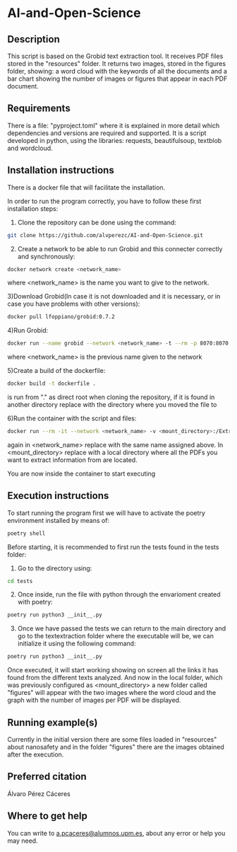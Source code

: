 # AI-and-Open-Science

## Description
This script is based on the Grobid text extraction tool.  It receives PDF files stored in the "resources" folder. It returns two images, stored in the figures folder, showing: a word cloud with the keywords of all the documents and a bar chart showing the number of images or figures that appear in each PDF document.

## Requirements
There is a file: "pyproject.toml" where it is explained in more detail which dependencies and versions are required and supported. It is a script developed in python, using the libraries: requests, beautifulsoup, textblob and wordcloud.

## Installation instructions
There is a docker file that will facilitate the installation. 
        
In order to run the program correctly, you have to follow these first installation steps:

1) Clone the repository can be done using the command: 

```bash
git clone https://github.com/alvperezc/AI-and-Open-Science.git
```

2) Create a network to be able to run Grobid and this connecter correctly and synchronously: 

```bash
docker network create <network_name>
```
where <network_name> is the name you want to give to the network.

3)Download Grobid(In case it is not downloaded and it is necessary, or in case you have problems with other versions):

```bash 
docker pull lfoppiano/grobid:0.7.2
```

4)Run Grobid: 

```bash
docker run --name grobid --network <network_name> -t --rm -p 8070:8070 lfoppiano/grobid:0.7.2
```
where <network_name> is the previous name given to the network

5)Create a build of the dockerfile:

```bash
docker build -t dockerfile . 
```
is run from "." as direct root when cloning the repository, if it is found in another directory replace with the directory where you moved the file to

6)Run the container with the script and files:

```bash
docker run --rm -it --network <network_name> -v <mount_directory>:/ExtractText/resources dockerfile
```
again in <network_name> replace with the same name assigned above. In <mount_directory> replace with a local directory where all the PDFs you want to extract information from are located.

You are now inside the container to start executing


## Execution instructions
To start running the program first we will have to activate the poetry environment installed by means of:

```bash
poetry shell
```

Before starting, it is recommended to first run the tests found in the tests folder:
1) Go to the directory using:

```bash
cd tests
```

2) Once inside, run the file with python through the envarioment created with poetry:

```bash
poetry run python3 __init__.py
```

3) Once we have passed the tests we can return to the main directory and go to the textextraction folder where the executable will be, we can initialize it using the following command:

```bash
poetry run python3 __init__.py
```

Once executed, it will start working showing on screen all the links it has found from the different texts analyzed. And now in the local folder, which was previously configured as <mount_directory> a new folder called "figures" will appear with the two images where the word cloud and the graph with the number of images per PDF will be displayed.


## Running example(s)
Currently in the initial version there are some files loaded in "resources" about nanosafety and in the folder "figures" there are the images obtained after the execution.

## Preferred citation 
Álvaro Pérez Cáceres

## Where to get help
You can write to a.pcaceres@alumnos.upm.es, about any error or help you may need.

